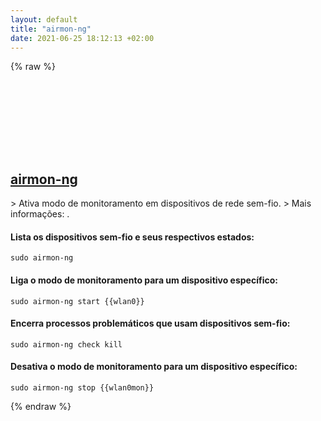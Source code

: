 ```yaml
---
layout: default
title: "airmon-ng"
date: 2021-06-25 18:12:13 +02:00
---
```

{% raw %}
<h2 id="airmon-ng">
  <a href="/pt_br/common/airmon-ng.html">airmon-ng</a> <a href="#airmon-ng"><svg class="icon">
    <use href="/assets/images/unicode_sprite.svg#link" />
  </svg></a>
</h2>
> Ativa modo de monitoramento em dispositivos de rede sem-fio.
> Mais informações: <https://www.aircrack-ng.org/doku.php?id=airmon-ng>.

#### Lista os dispositivos sem-fio e seus respectivos estados:
```shell
sudo airmon-ng
```
#### Liga o modo de monitoramento para um dispositivo específico:
```shell
sudo airmon-ng start {{wlan0}}
```
#### Encerra processos problemáticos que usam dispositivos sem-fio:
```shell
sudo airmon-ng check kill
```
#### Desativa o modo de monitoramento para um dispositivo específico:
```shell
sudo airmon-ng stop {{wlan0mon}}
```
{% endraw %}